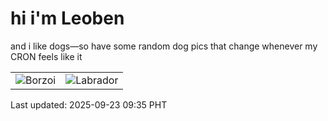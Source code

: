 # hi i'm Leoben

and i like dogs—so have some random dog pics that change whenever my CRON feels like it

|  |  |
|--------|----------|
| ![Borzoi](https://random-dog-vercel.vercel.app/api/random-borzoi?v=1758591345) | ![Labrador](https://random-dog-vercel.vercel.app/api/random-labrador?v=1758591345) |

Last updated: 2025-09-23 09:35 PHT
